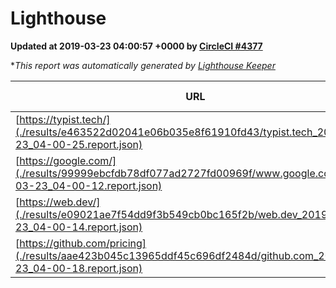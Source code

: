 
# Lighthouse

**Updated at 2019-03-23 04:00:57 +0000 by [CircleCI #4377](https://circleci.com/gh/ItinerisLtd/lighthouse-keeper-example/4377)**

**This report was automatically generated by [Lighthouse Keeper](https://github.com/itinerisltd/lighthouse-keeper)*

| URL | Performance | Accessibility | Best Practices | SEO | PWA | Updated At |
| --- | --- | --- | --- | --- | --- | --- |
| [https://typist.tech/](./results/e463522d02041e06b035e8f61910fd43/typist.tech_2019-03-23_04-00-25.report.json) | 1 |  |  |  |  | 2019-03-23T04:00:25.164Z |
| [https://google.com/](./results/99999ebcfdb78df077ad2727fd00969f/www.google.com_2019-03-23_04-00-12.report.json) | 0.96 | 0.71 | 0.93 | 0.82 | 0.58 | 2019-03-23T04:00:12.424Z |
| [https://web.dev/](./results/e09021ae7f54dd9f3b549cb0bc165f2b/web.dev_2019-03-23_04-00-14.report.json) | 0.97 | 0.93 | 1 | 0.96 | 1 | 2019-03-23T04:00:14.455Z |
| [https://github.com/pricing](./results/aae423b045c13965ddf45c696df2484d/github.com_2019-03-23_04-00-18.report.json) | 0.87 | 0.89 | 0.93 | 0.9 | 0.58 | 2019-03-23T04:00:18.939Z |
